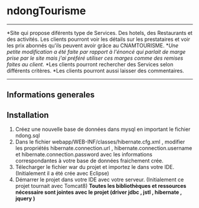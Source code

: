 # ndongTourisme
***
*Site qui propose diférents type de Services. Des hotels, des Restaurants et des activités. Les clients pourront voir les détails sur les prestataires et voir les prix abonnés qu'ils peuvent avoir grâce au CNAMTOURISME.
*_Une petite modification a été faite par rapport à l'énoncé qui parlait de marge prise par le site mais j'ai préféré utiliser ces marges comme des remises faites au client._
*Les clients pourront rechercher des Services selon différents critères.
*Les clients pourront aussi laisser des commentaires.
***

## Informations generales

## Installation

1. Créez une nouvelle base de données dans mysql en important le fichier ndong.sql 
2. Dans le fichier webapp/WEB-INF/classes/hibernate.cfg.xml  , modifier les propriétés hibernate.connection.url , hibernate.connection.username et hibernate.connection.password avec les informations correspondantes à votre base de données fraichement crée.
3. Télecharger le fichier war du projet et importez le dans votre IDE. (Initialement il a été crée avec Eclipse)
4. Démarrer le projet dans votre IDE avec votre serveur. (Initialement ce projet tournait avec Tomcat8)
**Toutes les bibliothèques et ressources nécessaire sont jointes avec le projet (driver jdbc , jstl , hibernate , jquery )**
